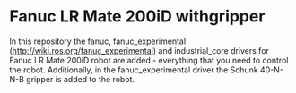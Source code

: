# Fanuc LR Mate 200iD withgripper
In this repository the fanuc, fanuc_experimental (http://wiki.ros.org/fanuc_experimental) and industrial_core drivers for Fanuc LR Mate 200iD robot are added - everything that you need to control the robot. Additionally, in the fanuc_experimental driver the Schunk 40-N-N-B gripper is added to the robot.
